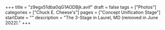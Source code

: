 +++
title = "z9egx51dba0qG1AODBjk.avif"
draft = false
tags = ["Photos"]
categories = ["Chuck E. Cheese's"]
pages = ["Concept Unification Stage"]
startDate = ""
description = "The 3-Stage in Laurel, MD (removed in June 2022)."
+++

